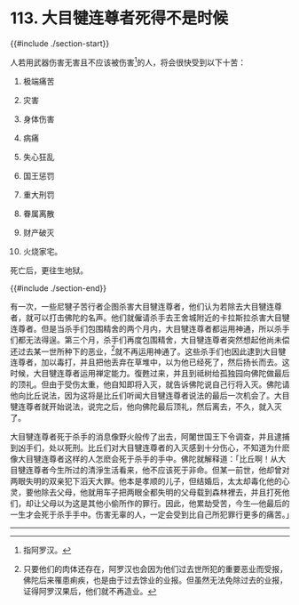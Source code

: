 # 113. 大目犍连尊者死得不是时候
{{#include ./section-start}}

人若用武器伤害无害且不应该被伤害[^1]的人，将会很快受到以下十苦：

1)	极端痛苦

2)	灾害

3)	身体伤害

4)	病痛

5)	失心狂乱

6)	国王惩罚

7)	重大刑罚

8)	眷属离散

9)	财产破灭

10)	火烧家宅。

死亡后，更往生地狱。

{{#include ./section-end}}

有一次，一些尼犍子苦行者企图杀害大目犍连尊者，他们认为若除去大目犍连尊者，就可以打击佛陀的名声。他们就僱请杀手去王舍城附近的卡拉斯拉杀害大目犍连尊者。但是当杀手们包围精舍的两个月内，大目犍连尊者都运用神通，所以杀手们都无法得逞。第三个月，杀手们再度包围精舍，大目犍连尊者突然想起他尚未偿还过去某一世所种下的恶业，[^2]就不再运用神通了。这些杀手们也因此逮到大目犍连尊者，加以毒打，并且把他丢弃在草堆中，以为他已经死了，然后扬长而去。这时候，大目犍连尊者运用禅定能力。復甦过来，并且到祗树给孤独园向佛陀做最后的顶礼。但由于受伤太重，他自知即将入灭，就告诉佛陀说自己行将入灭。佛陀请他向比丘说法，因为这将是比丘们听闻大目犍连尊者说法的最后一次机会了。大目犍连尊者就开始说法，说完之后，他向佛陀最后顶礼，然后离去，不久，就入灭了。

大目犍连尊者死于杀手的消息像野火般传了出去，阿闍世国王下令调查，并且逮捕到凶手们，处以死刑。比丘们对大目犍连尊者的入灭感到十分伤心，不知道为什麽像大目犍连尊者这样的人怎麽会死于杀手的手中。佛陀就解释道：「比丘啊！从大目犍连尊者今生所过的清淨生活看来，他不应该死于非命。但某一前世，他却曾对两眼失明的双亲犯下滔天大罪。他本是孝顺的儿子，但结婚后，太太却毒化他的心灵，要他除去父母，他就用车子把两眼全都失明的父母载到森林裡去，并且打死他们，却让父母以为这是其他小偷所作的罪行。因此，他累劫受苦，今生—他最后的一生才会死于杀手手中。伤害无辜的人，一定会受到比自己所犯罪行更多的痛苦。」


---



[^1]: 指阿罗汉。

[^2]: 只要他们的肉体还存在，阿罗汉也会因为他们过去世所犯的重要恶业而受报，佛陀后来罹患痢疾，也是由于过去馀业的业报。但虽然无法免除过去的业报，证得阿罗汉果后，他们就不再造业。

